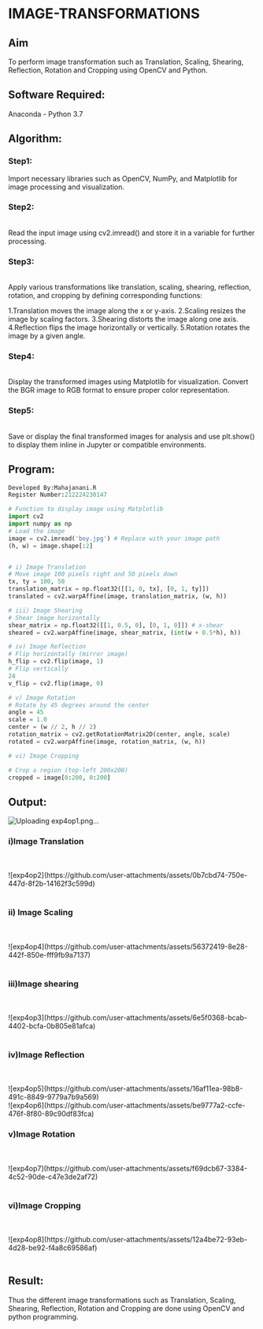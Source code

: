 # IMAGE-TRANSFORMATIONS


## Aim
To perform image transformation such as Translation, Scaling, Shearing, Reflection, Rotation and Cropping using OpenCV and Python.

## Software Required:
Anaconda - Python 3.7

## Algorithm:
### Step1:
Import necessary libraries such as OpenCV, NumPy, and Matplotlib for image processing and visualization.
<br>

### Step2:
<br>
Read the input image using cv2.imread() and store it in a variable for further processing.

### Step3:
<br>
Apply various transformations like translation, scaling, shearing, reflection, rotation, and cropping by defining corresponding functions:

1.Translation moves the image along the x or y-axis. 2.Scaling resizes the image by scaling factors. 3.Shearing distorts the image along one axis. 4.Reflection flips the image horizontally or vertically. 5.Rotation rotates the image by a given angle.

### Step4:
<br>
Display the transformed images using Matplotlib for visualization. Convert the BGR image to RGB format to ensure proper color representation.

### Step5:
<br>
Save or display the final transformed images for analysis and use plt.show() to display them inline in Jupyter or compatible environments.

## Program:
```python
Developed By:Mahajanani.R
Register Number:212224230147

# Function to display image using Matplotlib
import cv2
import numpy as np
# Load the image
image = cv2.imread('boy.jpg') # Replace with your image path
(h, w) = image.shape[:2]


# i) Image Translation
# Move image 100 pixels right and 50 pixels down
tx, ty = 100, 50
translation_matrix = np.float32([[1, 0, tx], [0, 1, ty]])
translated = cv2.warpAffine(image, translation_matrix, (w, h))

# iii) Image Shearing
# Shear image horizontally
shear_matrix = np.float32([[1, 0.5, 0], [0, 1, 0]]) # x-shear
sheared = cv2.warpAffine(image, shear_matrix, (int(w + 0.5*h), h))

# iv) Image Reflection
# Flip horizontally (mirror image)
h_flip = cv2.flip(image, 1)
# Flip vertically
24
v_flip = cv2.flip(image, 0)

# v) Image Rotation
# Rotate by 45 degrees around the center
angle = 45
scale = 1.0
center = (w // 2, h // 2)
rotation_matrix = cv2.getRotationMatrix2D(center, angle, scale)
rotated = cv2.warpAffine(image, rotation_matrix, (w, h))

# vi) Image Cropping

# Crop a region (top-left 200x200)
cropped = image[0:200, 0:200]


```
## Output:
![Uploading exp4op1.png…]()

### i)Image Translation
<br>
<br>
![exp4op2](https://github.com/user-attachments/assets/0b7cbd74-750e-447d-8f2b-14162f3c599d)

<br>
<br>

### ii) Image Scaling
<br>
<br>
![exp4op4](https://github.com/user-attachments/assets/56372419-8e28-442f-850e-fff9fb9a7137)

<br>
<br>


### iii)Image shearing
<br>
<br>
![exp4op3](https://github.com/user-attachments/assets/6e5f0368-bcab-4402-bcfa-0b805e81afca)

<br>
<br>


### iv)Image Reflection
<br>
<br>
![exp4op5](https://github.com/user-attachments/assets/16af11ea-98b8-491c-8849-9779a7b9a569)

<br>
![exp4op6](https://github.com/user-attachments/assets/be9777a2-ccfe-476f-8f80-89c90df83fca)

<br>



### v)Image Rotation
<br>
<br>
![exp4op7](https://github.com/user-attachments/assets/f69dcb67-3384-4c52-90de-c47e3de2af72)

<br>
<br>



### vi)Image Cropping
<br>
<br>
![exp4op8](https://github.com/user-attachments/assets/12a4be72-93eb-4d28-be92-f4a8c69586af)

<br>
<br>




## Result: 

Thus the different image transformations such as Translation, Scaling, Shearing, Reflection, Rotation and Cropping are done using OpenCV and python programming.
